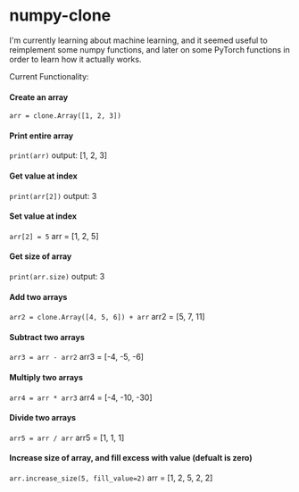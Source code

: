 # numpy-clone

I'm currently learning about machine learning, and it seemed useful to reimplement some numpy functions, and later on some PyTorch functions in order to learn how it actually works.

Current Functionality:

#### Create an array
`arr = clone.Array([1, 2, 3])`

#### Print entire array
`print(arr)` output: [1, 2, 3]

#### Get value at index
`print(arr[2])` output: 3

#### Set value at index
`arr[2] = 5` arr = [1, 2, 5]

#### Get size of array
`print(arr.size)` output: 3

#### Add two arrays
`arr2 = clone.Array([4, 5, 6]) + arr` arr2 = [5, 7, 11]

#### Subtract two arrays
`arr3 = arr - arr2` arr3 = [-4, -5, -6]

#### Multiply two arrays
`arr4 = arr * arr3` arr4 = [-4, -10, -30]

#### Divide two arrays
`arr5 = arr / arr` arr5 = [1, 1, 1]

#### Increase size of array, and fill excess with value (defualt is zero)
`arr.increase_size(5, fill_value=2)` arr = [1, 2, 5, 2, 2]
